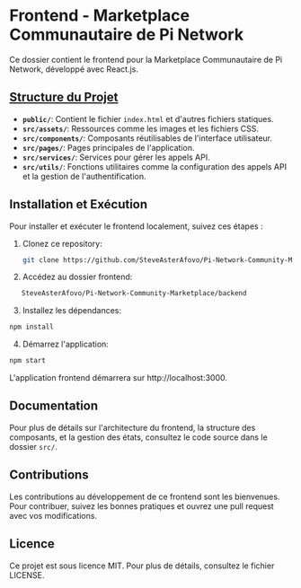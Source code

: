 # Frontend - Marketplace Communautaire de Pi Network

Ce dossier contient le frontend pour la Marketplace Communautaire de Pi Network, développé avec React.js.

## [Structure du Projet](Frontend_Structure)

- **`public/`**: Contient le fichier `index.html` et d'autres fichiers statiques.
- **`src/assets/`**: Ressources comme les images et les fichiers CSS.
- **`src/components/`**: Composants réutilisables de l'interface utilisateur.
- **`src/pages/`**: Pages principales de l'application.
- **`src/services/`**: Services pour gérer les appels API.
- **`src/utils/`**: Fonctions utilitaires comme la configuration des appels API et la gestion de l'authentification.

## Installation et Exécution

Pour installer et exécuter le frontend localement, suivez ces étapes :

1. Clonez ce repository:

   ```bash
   git clone https://github.com/SteveAsterAfovo/Pi-Network-Community-Marketplace.git
   
2. Accédez au dossier frontend:
```bash
   SteveAsterAfovo/Pi-Network-Community-Marketplace/backend
```

3. Installez les dépendances:
```bash
npm install
```

4. Démarrez l'application:
```bash
npm start
```
L'application frontend démarrera sur http://localhost:3000.

## Documentation
Pour plus de détails sur l'architecture du frontend, la structure des composants, et la gestion des états, consultez le code source dans le dossier `src/`.

## Contributions
Les contributions au développement de ce frontend sont les bienvenues. Pour contribuer, suivez les bonnes pratiques et ouvrez une pull request avec vos modifications.

## Licence
Ce projet est sous licence MIT. Pour plus de détails, consultez le fichier LICENSE.
